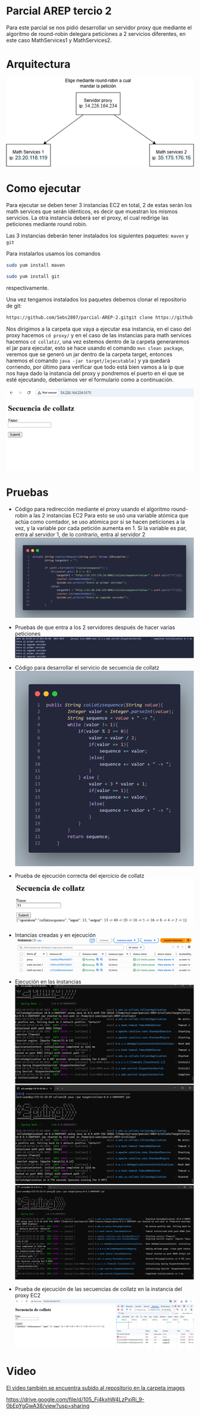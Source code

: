 # Parcial AREP tercio 2

Para este parcial se nos pidió desarrollar un servidor proxy que mediante el algoritmo de round-robin delegara peticiones a 2 servicios diferentes, en este caso MathServices1 y MathServices2.

# Arquitectura
![alt text](/images/parcial%20arep.drawio.png)

# Como ejecutar
Para ejecutar se deben tener 3 instancias EC2 en total, 2 de estas serán los math services que serán idénticos, es decir que muestran los mismos servicios. La otra instancia deberá ser el proxy, el cual redirige las peticiones mediante round robin.

Las 3 instancias deberán tener instalados los siguientes paquetes: `maven` y `git`

Para instalarlos usamos los comandos
```bash
sudo yum install maven
```

```bash
sudo yum install git
```
respectivamente.

Una vez tengamos instalados los paquetes debemos clonar el repositorio de git:

```bash
https://github.com/Sebs2807/parcial-AREP-2.gitgit clone https://github.com/Sebs2807/parcial-AREP-2.git
```

Nos dirigimos a la carpeta que vaya a ejecutar esa instancia, en el caso del proxy hacemos `cd proxy/` y en el caso de las instancias para math services hacemos `cd collatz/`, una vez estemos dentro de la carpeta generaremos el jar para ejecutar, esto se hace usando el comando `mvn clean package`, veremos que se generó un jar dentro de la carpeta target, entonces haremos el comando `java -jar target/[ejecutable]` y ya quedará corriendo, por último para verificar que todo está bien vamos a la ip que nos haya dado la instancia del proxy y pondremos el puerto en el que se esté ejecutando, deberíamos ver el formulario como a continuación.

![alt text](images/image-9.png)


# Pruebas
- Código para redirección mediante el proxy usando el algoritmo round-robin a las 2 instancias EC2
Para esto se usó una variable atómica que actúa como comtador, se uso atómica por si se hacen peticiones a la vez, y la variable por cada petición aumenta en 1. Si la variable es par, entra al servidor 1, de lo contrario, entra al servidor 2
![alt text](images/image-2.png)
- Pruebas de que entra a los 2 servidores después de hacer varias peticiones
![alt text](images/image-3.png)
- Código para desarrollar el servicio de secuencia de collatz
![alt text](images/image-1.png)
- Prueba de ejecución correcta del ejercicio de collatz
![alt text](images/image.png)

- Intancias creadas y en ejecución
![alt text](images/image-10.png)
- Ejecución en las instancias
![alt text](images/image-4.png)
![alt text](images/image-5.png)
![alt text](images/image-6.png)

- Prueba de ejecución de las secuencias de collatz en la instancia del proxy EC2
![alt text](images/image-8.png)

# Video
[El video también se encuentra subido al repositorio en la carpeta images](https://drive.google.com/file/d/105_Fi4kxhW4LzPxiRi_9-0bEpYgGwA38/view?usp=sharing)

https://drive.google.com/file/d/105_Fi4kxhW4LzPxiRi_9-0bEpYgGwA38/view?usp=sharing
